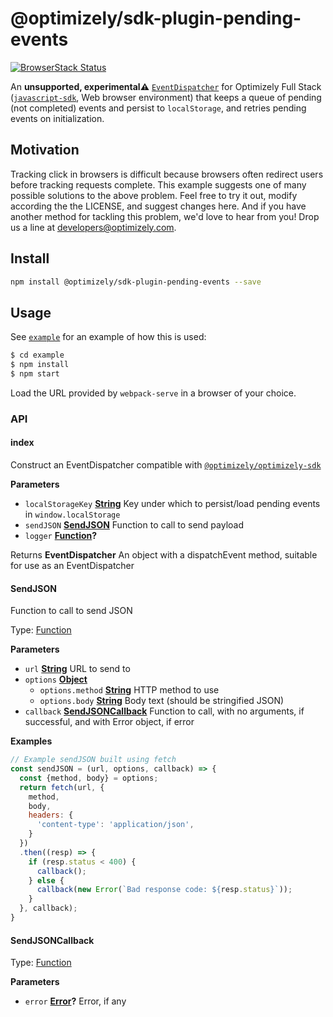 # @optimizely/sdk-plugin-pending-events

[![BrowserStack Status](https://www.browserstack.com/automate/badge.svg?badge_key=VFFWdTVVODZyelR1eEFoMTV1ekY3UjFpSTVQemQwcU50RXJLMjk3dEhsUT0tLXBtdUNkNWR3VVdYYmJrSnZBc2dBNmc9PQ==--870d019874abb415a289e1bb630ccdc9eb07c909)](https://www.browserstack.com/automate/public-build/VFFWdTVVODZyelR1eEFoMTV1ekY3UjFpSTVQemQwcU50RXJLMjk3dEhsUT0tLXBtdUNkNWR3VVdYYmJrSnZBc2dBNmc9PQ==--870d019874abb415a289e1bb630ccdc9eb07c909)

An **unsupported, experimental⚠️** [`EventDispatcher`](https://developers.optimizely.com/x/solutions/sdks/reference/index.html?language=javascript#event-dispatcher) for Optimizely Full Stack ([`javascript-sdk`](https://github.com/optimizely/javascript-sdk), Web browser environment) that keeps a queue of pending (not completed) events and persist to `localStorage`, and retries pending events on initialization.

## Motivation

Tracking click in browsers is difficult because browsers often redirect users before tracking requests complete. This example suggests one of many possible solutions to the above problem. Feel free to try it out, modify according the the LICENSE, and suggest changes here. And if you have another method for tackling this problem, we'd love to hear from you! Drop us a line at developers@optimizely.com.

## Install

```sh
npm install @optimizely/sdk-plugin-pending-events --save
```

## Usage

See [`example`](./example) for an example of how this is used:

```sh
$ cd example
$ npm install
$ npm start
```

Load the URL provided by `webpack-serve` in a browser of your choice.

### API

<!-- Generated by documentation.js. Update this documentation by updating the source code. -->

#### index

Construct an EventDispatcher compatible with [`@optimizely/optimizely-sdk`](https://www.npmjs.com/package/@optimizely/optimizely-sdk)

**Parameters**

-   `localStorageKey` **[String](https://developer.mozilla.org/docs/Web/JavaScript/Reference/Global_Objects/String)** Key under which to persist/load pending events in `window.localStorage`
-   `sendJSON` **[SendJSON](#sendjson)** Function to call to send payload
-   `logger` **[Function](https://developer.mozilla.org/docs/Web/JavaScript/Reference/Statements/function)?**

Returns **EventDispatcher** An object with a dispatchEvent method, suitable for use as an EventDispatcher

#### SendJSON

Function to call to send JSON

Type: [Function](https://developer.mozilla.org/docs/Web/JavaScript/Reference/Statements/function)

**Parameters**

-   `url` **[String](https://developer.mozilla.org/docs/Web/JavaScript/Reference/Global_Objects/String)** URL to send to
-   `options` **[Object](https://developer.mozilla.org/docs/Web/JavaScript/Reference/Global_Objects/Object)**
    -   `options.method` **[String](https://developer.mozilla.org/docs/Web/JavaScript/Reference/Global_Objects/String)** HTTP method to use
    -   `options.body` **[String](https://developer.mozilla.org/docs/Web/JavaScript/Reference/Global_Objects/String)** Body text (should be stringified JSON)
-   `callback` **[SendJSONCallback](#sendjsoncallback)** Function to call, with no arguments, if successful, and with Error object, if error

**Examples**

```javascript
// Example sendJSON built using fetch
const sendJSON = (url, options, callback) => {
  const {method, body} = options;
  return fetch(url, {
    method,
    body,
    headers: {
      'content-type': 'application/json',
    }
  })
  .then((resp) => {
    if (resp.status < 400) {
      callback();
    } else {
      callback(new Error(`Bad response code: ${resp.status}`));
    }
  }, callback);
}
```

#### SendJSONCallback

Type: [Function](https://developer.mozilla.org/docs/Web/JavaScript/Reference/Statements/function)

**Parameters**

-   `error` **[Error](https://developer.mozilla.org/docs/Web/JavaScript/Reference/Global_Objects/Error)?** Error, if any
